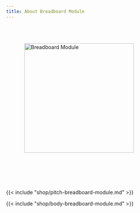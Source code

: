 ```yaml
---
title: About Breadboard Module
---
```


<style>
.module-pitch img {
    margin: 50px;
}
.module-pitch p {
    margin-top: 50px;
}
</style>

<div class="clearfix module-pitch">
<img class="pull-left" src="breadboard-module.png" alt="Breadboard Module" width="300">
<p>{{< include "shop/pitch-breadboard-module.md" >}}</p>
</div>

{{< include "shop/body-breadboard-module.md" >}}
